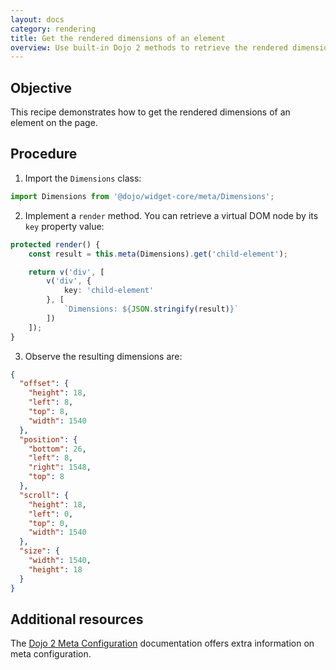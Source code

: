 ```yaml
---
layout: docs
category: rendering
title: Get the rendered dimensions of an element
overview: Use built-in Dojo 2 methods to retrieve the rendered dimensions of a page element
---
```


## Objective

This recipe demonstrates how to get the rendered dimensions of an element on the page.

## Procedure

1. Import the `Dimensions` class:

```ts
import Dimensions from '@dojo/widget-core/meta/Dimensions';
```

2. Implement a `render` method. You can retrieve a virtual DOM node by its `key` property value:

```ts
protected render() {
    const result = this.meta(Dimensions).get('child-element');

    return v('div', [
        v('div', {
            key: 'child-element'
        }, [
            `Dimensions: ${JSON.stringify(result)}`
        ])
    ]);
}
```

3. Observe the resulting dimensions are:

```json
{
  "offset": {
    "height": 18,
    "left": 8,
    "top": 8,
    "width": 1540
  },
  "position": {
    "bottom": 26,
    "left": 8,
    "right": 1548,
    "top": 8
  },
  "scroll": {
    "height": 18,
    "left": 0,
    "top": 0,
    "width": 1540
  },
  "size": {
    "width": 1540,
    "height": 18
  }
}
```

## Additional resources

The [Dojo 2 Meta Configuration](https://github.com/dojo/widget-core#meta-configuration) documentation offers extra information on meta configuration.